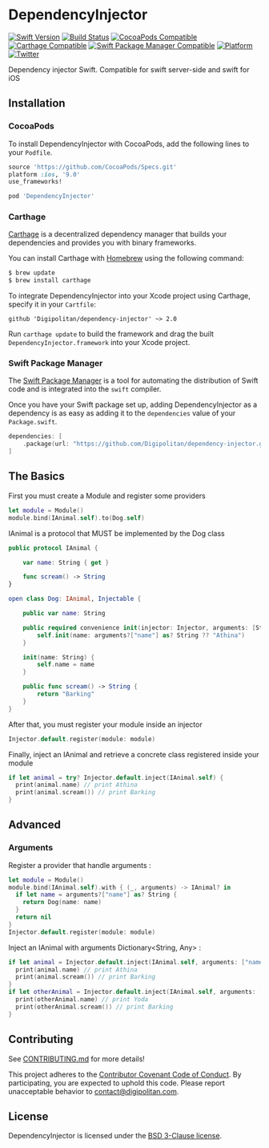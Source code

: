 DependencyInjector
=================================

[![Swift Version](https://img.shields.io/badge/swift-5.0-orange.svg?style=flat)](https://developer.apple.com/swift/)
[![Build Status](https://travis-ci.org/Digipolitan/dependency-injector.svg?branch=master)](https://travis-ci.org/Digipolitan/dependency-injector)
[![CocoaPods Compatible](https://img.shields.io/cocoapods/v/DependencyInjector.svg)](https://img.shields.io/cocoapods/v/DependencyInjector.svg)
[![Carthage Compatible](https://img.shields.io/badge/carthage-compatible-brightgreen.svg?style=flat)](https://github.com/Carthage/Carthage)
[![Swift Package Manager Compatible](https://img.shields.io/badge/swift%20package%20manager-compatible-brightgreen.svg?style=flat)](https://swift.org/package-manager/)
[![Platform](https://img.shields.io/cocoapods/p/DependencyInjector.svg?style=flat)](http://cocoadocs.org/docsets/DependencyInjector)
[![Twitter](https://img.shields.io/badge/twitter-@Digipolitan-blue.svg?style=flat)](http://twitter.com/Digipolitan)

Dependency injector Swift. Compatible for swift server-side and swift for iOS

## Installation

### CocoaPods

To install DependencyInjector with CocoaPods, add the following lines to your `Podfile`.

```ruby
source 'https://github.com/CocoaPods/Specs.git'
platform :ios, '9.0'
use_frameworks!

pod 'DependencyInjector'
```

### Carthage

[Carthage](https://github.com/Carthage/Carthage) is a decentralized dependency manager that builds your dependencies and provides you with binary frameworks.

You can install Carthage with [Homebrew](http://brew.sh/) using the following command:

```bash
$ brew update
$ brew install carthage
```

To integrate DependencyInjector into your Xcode project using Carthage, specify it in your `Cartfile`:

```
github 'Digipolitan/dependency-injector' ~> 2.0
```

Run `carthage update` to build the framework and drag the built `DependencyInjector.framework` into your Xcode project.

### Swift Package Manager

The [Swift Package Manager](https://swift.org/package-manager/) is a tool for automating the distribution of Swift code and is integrated into the `swift` compiler.

Once you have your Swift package set up, adding DependencyInjector as a dependency is as easy as adding it to the `dependencies` value of your `Package.swift`.

```swift
dependencies: [
    .package(url: "https://github.com/Digipolitan/dependency-injector.git", from: "2.0.0")
]
```

## The Basics

First you must create a Module and register some providers

```swift
let module = Module()
module.bind(IAnimal.self).to(Dog.self)
```

IAnimal is a protocol that MUST be implemented by the Dog class

```swift
public protocol IAnimal {

    var name: String { get }

    func scream() -> String
}

open class Dog: IAnimal, Injectable {

    public var name: String

    public required convenience init(injector: Injector, arguments: [String : Any]?) throws {
        self.init(name: arguments?["name"] as? String ?? "Athina")
    }

    init(name: String) {
        self.name = name
    }

    public func scream() -> String {
        return "Barking"
    }
}
```

After that, you must register your module inside an injector

```swift
Injector.default.register(module: module)
```

Finally, inject an IAnimal and retrieve a concrete class registered inside your module

```swift
if let animal = try? Injector.default.inject(IAnimal.self) {
  print(animal.name) // print Athina
  print(animal.scream()) // print Barking
}
```

## Advanced

### Arguments

Register a provider that handle arguments :

```swift
let module = Module()
module.bind(IAnimal.self).with { (_, arguments) -> IAnimal? in
  if let name = arguments?["name"] as? String {
    return Dog(name: name)
  }
  return nil
}
Injector.default.register(module: module)
```

Inject an IAnimal with arguments Dictionary<String, Any> :

```swift
if let animal = Injector.default.inject(IAnimal.self, arguments: ["name": "Athina"]) {
  print(animal.name) // print Athina
  print(animal.scream()) // print Barking
}
if let otherAnimal = Injector.default.inject(IAnimal.self, arguments: ["name": "Yoda"]) {
  print(otherAnimal.name) // print Yoda
  print(otherAnimal.scream()) // print Barking
}
```

## Contributing

See [CONTRIBUTING.md](CONTRIBUTING.md) for more details!

This project adheres to the [Contributor Covenant Code of Conduct](CODE_OF_CONDUCT.md).
By participating, you are expected to uphold this code. Please report
unacceptable behavior to [contact@digipolitan.com](mailto:contact@digipolitan.com).

## License

DependencyInjector is licensed under the [BSD 3-Clause license](LICENSE).
